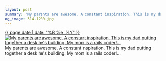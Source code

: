 ```yaml
---
layout: post
summary: 'My parents are awesome. A constant inspiration. This is my dad putting together a desk he&#x27;s building. My mom is a rails coder!...'
og_image: 314-1280.jpg
---
```


<p>
  <time><a href="/314">{{ page.date | date: "%B %e, %Y" }}</a></time>
  <a href="/314"><img src="{{ site.assets_url }}/314-640.jpg" srcset="{{ site.assets_url }}/314-1280.jpg 1280w, {{ site.assets_url }}/314-960.jpg 960w, {{ site.assets_url }}/314-640.jpg 640w, {{ site.assets_url }}/314-320.jpg 320w" sizes="(min-width: 700px) 50vw, calc(100vw - 2rem)" alt="My parents are awesome. A constant inspiration. This is my dad putting together a desk he&#x27;s building. My mom is a rails coder!..." /></a>
  <span>My parents are awesome. A constant inspiration. This is my dad putting together a desk he&#x27;s building. My mom is a rails coder!...</span>
</p>
